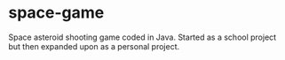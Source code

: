# space-game
Space asteroid shooting game coded in Java. Started as a school project but then expanded upon as a personal project.
